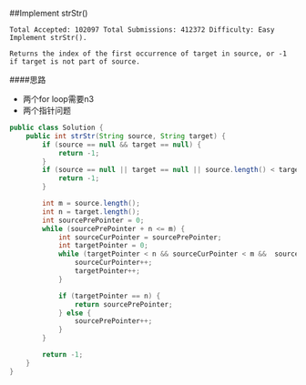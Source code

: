 ##Implement strStr()

	Total Accepted: 102097 Total Submissions: 412372 Difficulty: Easy
	Implement strStr().

	Returns the index of the first occurrence of target in source, or -1 if target is not part of source.

####思路
- 两个for loop需要n3
- 两个指针问题

```java
public class Solution {
    public int strStr(String source, String target) {
        if (source == null && target == null) {
            return -1;
        }
        if (source == null || target == null || source.length() < target.length()) {
            return -1;
        }

        int m = source.length();
        int n = target.length();
        int sourcePrePointer = 0;
        while (sourcePrePointer + n <= m) {
            int sourceCurPointer = sourcePrePointer;
            int targetPointer = 0;
            while (targetPointer < n && sourceCurPointer < m &&  source.charAt(sourceCurPointer) == target.charAt(targetPointer)) {
                sourceCurPointer++;
                targetPointer++;
            }

            if (targetPointer == n) {
                return sourcePrePointer;
            } else {
                sourcePrePointer++;
            }
        }

        return -1;
    }
}
```
